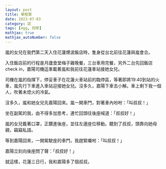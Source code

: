 ```yaml
---
layout: post
title: 單程票
date: 2023-07-03
category: 誌
tags: [egg, 同學]
mathjax: true
mathjax_autoNumber: false
---
```


嵐的女兒在我們第二天入住花蓮煙波飯店時，隻身從台北前往花蓮與嵐會合。

<!--more-->

入住飯店前的行程是月廬食堂梅子雞晚餐，三台車用完餐，另外二台先回飯店check in，嘉陽司機這車載著嵐和我前往花蓮車站接她女兒。

司機在嵐的指揮下，停妥車子在花蓮火車站前的臨停區，等著即將19:40到站的火車，嵐先行下車進入車站迎接她女兒。沒多久，嘉陽下車去小解。車上剩下我一個人，吹著未熄火的冷氣。

沒多久，嵐和她女兒先嘉陽回來。嵐一開車門，對著車內吩咐：「叫叔叔！」

坐在副駕的我，由不得多加思考，連忙回頭往後座喊道：「叔叔好！」

嵐的女兒戴著口罩，正鑽進後座，並往左邊座位移動。聽到了叔叔，頭靠向她母親，竊竊私語。

等到嘉陽回來，一開駕駛座的車門，我趕緊囑咐：「叫叔叔！」

嘉陽立刻向後座問了聲：「叔叔好！」

就這樣，花蓮三日行，我和嘉陽多了個叔叔。
